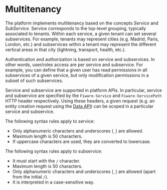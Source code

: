 # Multitenancy

The platform implements multitenancy based on the concepts *Service* and *SubService*. Service corresponds to the top-level grouping, typically associated to tenants. Within each service, a given tenant can set several subservices. For example, tenants may represent cities (e.g. Madrid, Paris, London, etc.) and subservices within a tenant may represent the different vertical areas in that city (lightning, transport, health, etc.).

Authentication and authorization is based on service and subservices. In other words, user/roles access are per service and subservice. For example, you can define that a given user has read permissions in all subservices of a given service, but only modification permissions in a subset of such subservices.

Service and subservice are supported in platform APIs. In particular, service and subservice are specified by the `Fiware-Service` and `Fiware-ServicePath` HTTP header respectively. Using these headers, a given request (e.g. an entity creation request using the [Data API](data_api.md)) can be scoped in a particular service and subservice.

The following syntax rules apply to service:

* Only alphanumeric characters and underscores (`_`) are allowed.
* Maximum length is 50 characters.
* If uppercase characters are used, they are converted to lowercase.

The following syntax rules apply to subservice:

* It must start with the `/` character.
* Maximum length is 50 characters.
* Only alphanumeric characters and underscores (`_`) are allowed (apart from the initial `/`).
* It is interpreted in a case-sensitive way.
